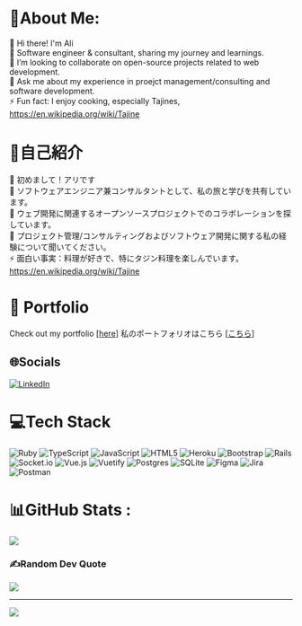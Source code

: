 # 💫About Me:
👋 Hi there! I'm Ali <br/>
🌱 Software engineer & consultant, sharing my journey and learnings. <br/>
👯 I’m looking to collaborate on open-source projects related to web development. <br/>
💬 Ask me about my experience in proejct management/consulting and software development. <br/>
⚡ Fun fact: I enjoy cooking, especially Tajines, https://en.wikipedia.org/wiki/Tajine <br/>

# 💫自己紹介
👋 初めまして！アリです<br/>
🌱 ソフトウェアエンジニア兼コンサルタントとして、私の旅と学びを共有しています。<br/>
👯 ウェブ開発に関連するオープンソースプロジェクトでのコラボレーションを探しています。<br/>
💬 プロジェクト管理/コンサルティングおよびソフトウェア開発に関する私の経験について聞いてください。<br/>
⚡ 面白い事実：料理が好きで、特にタジン料理を楽しんでいます。https://en.wikipedia.org/wiki/Tajine <br/>

# 📂 Portfolio
Check out my portfolio [[here](https://main--ali-haddi.netlify.app/)]
私のポートフォリオはこちら [[こちら](https://main--ali-haddi.netlify.app/)]

## 🌐Socials
[![LinkedIn](https://img.shields.io/badge/LinkedIn-%230077B5.svg?logo=linkedin&logoColor=white)](https://linkedin.com/in/https://www.linkedin.com/in/ali-h-a22178109/) 

# 💻Tech Stack
![Ruby](https://img.shields.io/badge/ruby-%23CC342D.svg?style=for-the-badge&logo=ruby&logoColor=white) ![TypeScript](https://img.shields.io/badge/typescript-%23007ACC.svg?style=for-the-badge&logo=typescript&logoColor=white) ![JavaScript](https://img.shields.io/badge/javascript-%23323330.svg?style=for-the-badge&logo=javascript&logoColor=%23F7DF1E) ![HTML5](https://img.shields.io/badge/html5-%23E34F26.svg?style=for-the-badge&logo=html5&logoColor=white) ![Heroku](https://img.shields.io/badge/heroku-%23430098.svg?style=for-the-badge&logo=heroku&logoColor=white) ![Bootstrap](https://img.shields.io/badge/bootstrap-%23563D7C.svg?style=for-the-badge&logo=bootstrap&logoColor=white) ![Rails](https://img.shields.io/badge/rails-%23CC0000.svg?style=for-the-badge&logo=ruby-on-rails&logoColor=white) ![Socket.io](https://img.shields.io/badge/Socket.io-black?style=for-the-badge&logo=socket.io&badgeColor=010101) ![Vue.js](https://img.shields.io/badge/vuejs-%2335495e.svg?style=for-the-badge&logo=vuedotjs&logoColor=%234FC08D) ![Vuetify](https://img.shields.io/badge/Vuetify-1867C0?style=for-the-badge&logo=vuetify&logoColor=AEDDFF) ![Postgres](https://img.shields.io/badge/postgres-%23316192.svg?style=for-the-badge&logo=postgresql&logoColor=white) ![SQLite](https://img.shields.io/badge/sqlite-%2307405e.svg?style=for-the-badge&logo=sqlite&logoColor=white) 	![Figma](https://img.shields.io/badge/figma-%23F24E1E.svg?style=for-the-badge&logo=figma&logoColor=white) ![Jira](https://img.shields.io/badge/jira-%230A0FFF.svg?style=for-the-badge&logo=jira&logoColor=white) ![Postman](https://img.shields.io/badge/Postman-FF6C37?style=for-the-badge&logo=postman&logoColor=white)
# 📊GitHub Stats :
![](https://github-readme-stats.vercel.app/api/top-langs/?username=alinumbercrunch&theme=radical&hide_border=false&include_all_commits=false&count_private=false&layout=compact)

### ✍️Random Dev Quote
![](https://quotes-github-readme.vercel.app/api?type=horizontal&theme=tokyonight)

---
[![](https://visitcount.itsvg.in/api?id=alinumbercrunch&icon=0&color=0)](https://visitcount.itsvg.in)
